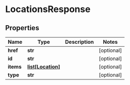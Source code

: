 # LocationsResponse

## Properties
| Name | Type | Description | Notes |
| ------------ | ------------- | ------------- | ------------- |
| **href** | **str** |  | [optional]  |
| **id** | **str** |  | [optional]  |
| **items** | [**list[Location]**](Location.md) |  | [optional]  |
| **type** | **str** |  | [optional]  |



